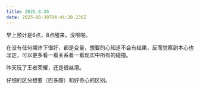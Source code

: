 ```yaml
---
title: 2025.8.30
date: 2025-08-30T04:44:20.236Z
---
```


早上预计是6点，8点醒来，没啪啪。

在没有任何期许下很好，都是变量，想要的心知道不会有结果，反而觉察到本心也淡定，可以更多看一看关系看一看现实中所有的碰撞。

昨天玩了王者荣耀，还是很丝滑。

仔细的区分想要（巴多胺）和好奇心的区别。